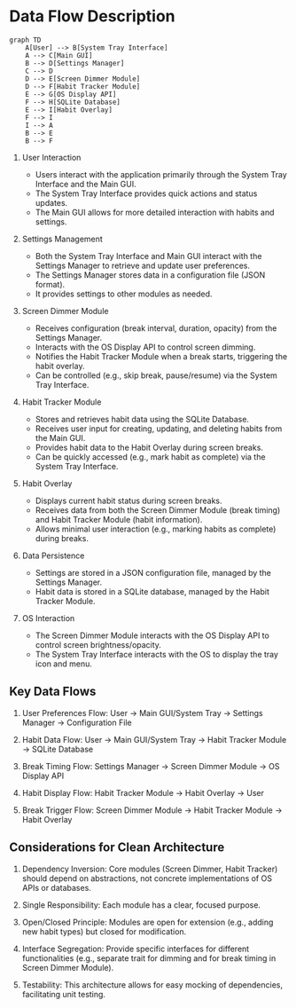# Data Flow Description

```mermaid
graph TD
    A[User] --> B[System Tray Interface]
    A --> C[Main GUI]
    B --> D[Settings Manager]
    C --> D
    D --> E[Screen Dimmer Module]
    D --> F[Habit Tracker Module]
    E --> G[OS Display API]
    F --> H[SQLite Database]
    E --> I[Habit Overlay]
    F --> I
    I --> A
    B --> E
    B --> F
```

1. User Interaction
   - Users interact with the application primarily through the System Tray Interface and the Main GUI.
   - The System Tray Interface provides quick actions and status updates.
   - The Main GUI allows for more detailed interaction with habits and settings.

2. Settings Management
   - Both the System Tray Interface and Main GUI interact with the Settings Manager to retrieve and update user preferences.
   - The Settings Manager stores data in a configuration file (JSON format).
   - It provides settings to other modules as needed.

3. Screen Dimmer Module
   - Receives configuration (break interval, duration, opacity) from the Settings Manager.
   - Interacts with the OS Display API to control screen dimming.
   - Notifies the Habit Tracker Module when a break starts, triggering the habit overlay.
   - Can be controlled (e.g., skip break, pause/resume) via the System Tray Interface.

4. Habit Tracker Module
   - Stores and retrieves habit data using the SQLite Database.
   - Receives user input for creating, updating, and deleting habits from the Main GUI.
   - Provides habit data to the Habit Overlay during screen breaks.
   - Can be quickly accessed (e.g., mark habit as complete) via the System Tray Interface.

5. Habit Overlay
   - Displays current habit status during screen breaks.
   - Receives data from both the Screen Dimmer Module (break timing) and Habit Tracker Module (habit information).
   - Allows minimal user interaction (e.g., marking habits as complete) during breaks.

6. Data Persistence
   - Settings are stored in a JSON configuration file, managed by the Settings Manager.
   - Habit data is stored in a SQLite database, managed by the Habit Tracker Module.

7. OS Interaction
   - The Screen Dimmer Module interacts with the OS Display API to control screen brightness/opacity.
   - The System Tray Interface interacts with the OS to display the tray icon and menu.

## Key Data Flows

1. User Preferences Flow:
   User -> Main GUI/System Tray -> Settings Manager -> Configuration File

2. Habit Data Flow:
   User -> Main GUI/System Tray -> Habit Tracker Module -> SQLite Database

3. Break Timing Flow:
   Settings Manager -> Screen Dimmer Module -> OS Display API

4. Habit Display Flow:
   Habit Tracker Module -> Habit Overlay -> User

5. Break Trigger Flow:
   Screen Dimmer Module -> Habit Tracker Module -> Habit Overlay

## Considerations for Clean Architecture

1. Dependency Inversion: Core modules (Screen Dimmer, Habit Tracker) should depend on abstractions, not concrete implementations of OS APIs or databases.

2. Single Responsibility: Each module has a clear, focused purpose.

3. Open/Closed Principle: Modules are open for extension (e.g., adding new habit types) but closed for modification.

4. Interface Segregation: Provide specific interfaces for different functionalities (e.g., separate trait for dimming and for break timing in Screen Dimmer Module).

5. Testability: This architecture allows for easy mocking of dependencies, facilitating unit testing.